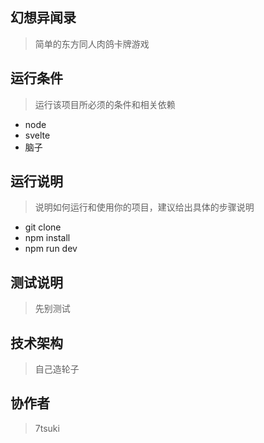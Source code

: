 ## 幻想异闻录
> 简单的东方同人肉鸽卡牌游戏



## 运行条件
> 运行该项目所必须的条件和相关依赖
* node
* svelte
* 脑子



## 运行说明
> 说明如何运行和使用你的项目，建议给出具体的步骤说明
* git clone
* npm install
* npm run dev



## 测试说明
> 先别测试



## 技术架构
> 自己造轮子  


## 协作者
> 7tsuki
